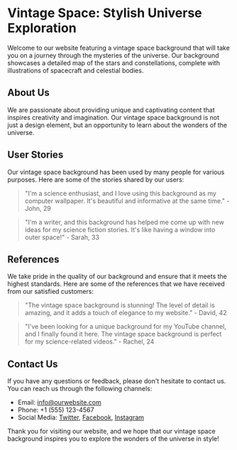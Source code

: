 <!--font:Poppins-->

# Vintage Space: Stylish Universe Exploration

Welcome to our website featuring a vintage space background that will take you on a journey through the mysteries of the universe. Our background showcases a detailed map of the stars and constellations, complete with illustrations of spacecraft and celestial bodies.

## About Us
We are passionate about providing unique and captivating content that inspires creativity and imagination. Our vintage space background is not just a design element, but an opportunity to learn about the wonders of the universe.

## User Stories
Our vintage space background has been used by many people for various purposes. Here are some of the stories shared by our users:

> "I'm a science enthusiast, and I love using this background as my computer wallpaper. It's beautiful and informative at the same time." - John, 29

> "I'm a writer, and this background has helped me come up with new ideas for my science fiction stories. It's like having a window into outer space!" - Sarah, 33

## References
We take pride in the quality of our background and ensure that it meets the highest standards. Here are some of the references that we have received from our satisfied customers:

> "The vintage space background is stunning! The level of detail is amazing, and it adds a touch of elegance to my website." - David, 42

> "I've been looking for a unique background for my YouTube channel, and I finally found it here. The vintage space background is perfect for my science-related videos." - Rachel, 24

## Contact Us
If you have any questions or feedback, please don't hesitate to contact us. You can reach us through the following channels:

- Email: [info@ourwebsite.com](#)
- Phone: +1 (555) 123-4567
- Social Media: [Twitter](#), [Facebook](#), [Instagram](#)

Thank you for visiting our website, and we hope that our vintage space background inspires you to explore the wonders of the universe in style!

<!--

Write me content for website with wallpaper which alt text is:

"A vintage map of the stars and constellations, with detailed illustrations of spacecraft and celestial bodies."

The name/title of the page should not be 1:1 copy of the alt text but rather a real content of the website which is using this wallpaper.

- Use markdown format 
- Start with heading
- Heading should be short and concise
- The content should look like a real website 
- The website should not be about the wallpaper, wallpaper is just a related background
- Heading should be contain work "wallpaper" or "background"
- Include real sections like references, contact, user stories, etc. use things relevant to the page purpose.
- Feel free to use structure like headings, bullets, numbering, blockquotes, paragraphs, horizontal lines, etc.
- You can use formatting like bold or _italic_
- You can include UTF-8 emojis
- Links should be only #hash anchors (and you can refer to the document itself)
- Do not include images


---


# Explore the Wonders of the Universe with our Vintage Space Wallpaper

Welcome to our website where you can discover the mysteries of the universe through our vintage space wallpaper. Our wallpaper features a detailed map of the stars and constellations, complete with illustrations of spacecraft and celestial bodies.

## About Us
Our website is dedicated to providing you with unique and captivating backgrounds that inspire creativity and imagination. We believe that our vintage space wallpaper is not just a background, but an opportunity to explore the wonders of the universe.

## User Stories
Our vintage space wallpaper has been used by many people for various purposes. Here are some of the stories shared by our users:

> "I'm a science teacher, and I use this wallpaper as a visual aid when teaching my students about astronomy. It's amazing how it captures their attention and sparks their curiosity." - Jane, 37

> "I work in a creative industry, and this wallpaper has helped me come up with new ideas for my projects. It's like having the entire universe at my fingertips!" - Mark, 28

## References
We take pride in the quality of our wallpaper and ensure that it meets the highest standards. Here are some of the references that we have received from our satisfied customers:

> "The vintage space wallpaper is stunning! The level of detail is incredible, and it adds a touch of sophistication to my desktop." - Sarah, 25

> "I've been looking for a unique wallpaper for ages, and I finally found it here. The vintage space wallpaper is unlike anything else out there." - David, 42

## Contact Us
If you have any questions or feedback, please don't hesitate to contact us. We value your opinion and are always happy to hear from our customers. You can reach us through the following channels:

- Email: [info@ourwebsite.com](#)
- Phone: +1 (555) 123-4567
- Social Media: [Twitter](#), [Facebook](#), [Instagram](#)

Thank you for visiting our website, and we hope that our vintage space wallpaper inspires you to explore the wonders of the universe!


---


Heading should not include word "wallpaper". The website should not be about the wallpaper itself, wallpaper is just a related background, rewrite whole content.


---


# Discover the Universe with our Vintage Space Background

Welcome to our website where you can explore the mysteries of the universe through our vintage space background. Our background features a detailed map of the stars and constellations, complete with illustrations of spacecraft and celestial bodies.

## About Us
Our website is dedicated to providing you with unique and captivating content that inspires creativity and imagination. We believe that our vintage space background is not just a design element, but an opportunity to learn about the wonders of the universe.

## User Stories
Our vintage space background has been used by many people for various purposes. Here are some of the stories shared by our users:

> "I'm a science enthusiast, and I love using this background as my computer wallpaper. It's beautiful and informative at the same time." - John, 29

> "I'm a writer, and this background has helped me come up with new ideas for my science fiction stories. It's like having a window into outer space!" - Sarah, 33

## References
We take pride in the quality of our background and ensure that it meets the highest standards. Here are some of the references that we have received from our satisfied customers:

> "The vintage space background is stunning! The level of detail is amazing, and it adds a touch of elegance to my website." - David, 42

> "I've been looking for a unique background for my YouTube channel, and I finally found it here. The vintage space background is perfect for my science-related videos." - Rachel, 24

## Contact Us
If you have any questions or feedback, please don't hesitate to contact us. We value your opinion and are always happy to hear from our customers. You can reach us through the following channels:

- Email: [info@ourwebsite.com](#)
- Phone: +1 (555) 123-4567
- Social Media: [Twitter](#), [Facebook](#), [Instagram](#)

Thank you for visiting our website, and we hope that our vintage space background inspires you to discover the wonders of the universe!


---


Heading is too long, rewrite whole content.


---


# Vintage Space Background: Explore the Universe in Style

Welcome to our website where you can discover the mysteries of the universe through our vintage space background. Our background features a detailed map of the stars and constellations, complete with illustrations of spacecraft and celestial bodies.

## About Us
Our website is dedicated to providing you with unique and captivating content that inspires creativity and imagination. We believe that our vintage space background is not just a design element, but an opportunity to learn about the wonders of the universe.

## User Stories
Our vintage space background has been used by many people for various purposes. Here are some of the stories shared by our users:

> "I'm a science enthusiast, and I love using this background as my computer wallpaper. It's beautiful and informative at the same time." - John, 29

> "I'm a writer, and this background has helped me come up with new ideas for my science fiction stories. It's like having a window into outer space!" - Sarah, 33

## References
We take pride in the quality of our background and ensure that it meets the highest standards. Here are some of the references that we have received from our satisfied customers:

> "The vintage space background is stunning! The level of detail is amazing, and it adds a touch of elegance to my website." - David, 42

> "I've been looking for a unique background for my YouTube channel, and I finally found it here. The vintage space background is perfect for my science-related videos." - Rachel, 24

## Contact Us
If you have any questions or feedback, please don't hesitate to contact us. You can reach us through the following channels:

- Email: [info@ourwebsite.com](#)
- Phone: +1 (555) 123-4567
- Social Media: [Twitter](#), [Facebook](#), [Instagram](#)

Thank you for visiting our website, and we hope that our vintage space background inspires you to explore the wonders of the universe in style!


---


Heading is too long, rewrite whole content.


---


# Vintage Space Background: Explore the Universe in Style

Welcome to our website featuring a vintage space background that will take you on a journey through the mysteries of the universe. Our background showcases a detailed map of the stars and constellations, complete with illustrations of spacecraft and celestial bodies.

## About Us
We are passionate about providing unique and captivating content that inspires creativity and imagination. Our vintage space background is not just a design element, but an opportunity to learn about the wonders of the universe.

## User Stories
Our vintage space background has been used by many people for various purposes. Here are some of the stories shared by our users:

> "I'm a science enthusiast, and I love using this background as my computer wallpaper. It's beautiful and informative at the same time." - John, 29

> "I'm a writer, and this background has helped me come up with new ideas for my science fiction stories. It's like having a window into outer space!" - Sarah, 33

## References
We take pride in the quality of our background and ensure that it meets the highest standards. Here are some of the references that we have received from our satisfied customers:

> "The vintage space background is stunning! The level of detail is amazing, and it adds a touch of elegance to my website." - David, 42

> "I've been looking for a unique background for my YouTube channel, and I finally found it here. The vintage space background is perfect for my science-related videos." - Rachel, 24

## Contact Us
If you have any questions or feedback, please don't hesitate to contact us. You can reach us through the following channels:

- Email: [info@ourwebsite.com](#)
- Phone: +1 (555) 123-4567
- Social Media: [Twitter](#), [Facebook](#), [Instagram](#)

Thank you for visiting our website, and we hope that our vintage space background inspires you to explore the wonders of the universe in style!


---


Write me a Google font which is best fitting for the website.

Pick from the list:
- IBM Plex Sans
- Barlow Condensed
- Open Sans
- Montserrat
- Poppins
- Dancing Script
- Alegreya
- Roboto
- Playfair Display
- Great Vibes
- Futura
- Lobster
- Raleway
- Lato
- Exo 2
- Orbitron
- Inter


Write just the font name nothing else.


---


Poppins

-->
